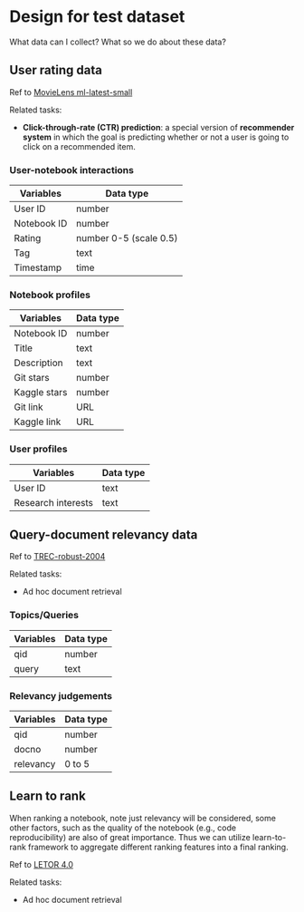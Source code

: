# Design for test dataset
What data can I collect? 
What so we do about these data? 

## User rating data
Ref to [MovieLens ml-latest-small](https://grouplens.org/datasets/movielens/)

Related tasks: 
- **Click-through-rate (CTR) prediction**: a special version of **recommender system** in which the goal is predicting whether or not a user is going to click on a recommended item.

### User-notebook interactions
| Variables     | Data type |
| ----------- | ----------- |
| User ID   | number        |
| Notebook ID      | number       |
| Rating | number 0-5 (scale 0.5) |
| Tag | text |
| Timestamp | time |


### Notebook profiles
| Variables     | Data type |
| ----------- | ----------- |
| Notebook ID      | number      |
| Title | text |
| Description | text |
| Git stars | number |
| Kaggle stars | number |
| Git link | URL |
| Kaggle link | URL |


### User profiles
| Variables     | Data type |
| ----------- | ----------- |
| User ID      | text       |
| Research interests | text |


## Query-document relevancy data
Ref to [TREC-robust-2004](https://trec.nist.gov/data/t13_robust.html)

Related tasks: 
- Ad hoc document retrieval

### Topics/Queries
| Variables     | Data type |
| ----------- | ----------- |
| qid   | number        |
| query      | text       |

### Relevancy judgements
| Variables     | Data type |
| ----------- | ----------- |
| qid   | number        |
| docno      | number       |
| relevancy | 0 to 5 |




## Learn to rank
When ranking a notebook, note just relevancy will be considered, some other factors, such as the quality of the notebook (e.g., code reproducibility) are also of great importance. Thus we can utilize learn-to-rank framework to aggregate different ranking features into a final ranking. 

Ref to [LETOR 4.0]()

Related tasks: 
- Ad hoc document retrieval
